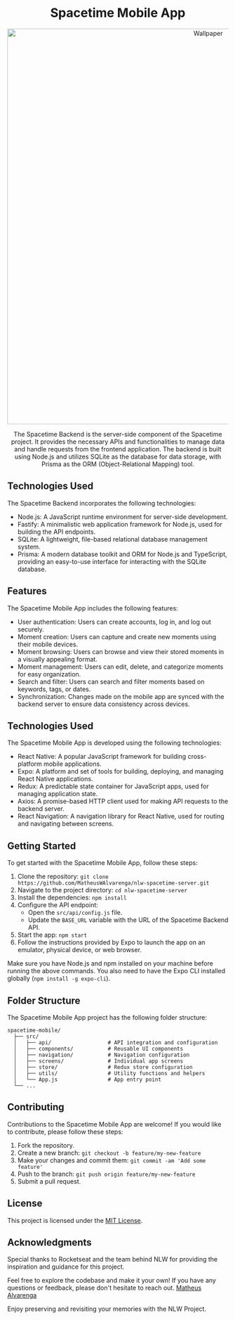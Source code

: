 <h1 align="center">Spacetime Mobile App</h1>

<div align="center">
<img width="900" alt="Wallpaper" src="https://github.com/MatheusWAlvarenga/nlw-spacetime-web/assets/94935750/13f47ab4-786c-42a4-8a7c-7e071e0db69b">
</div>

<p align="center">The Spacetime Backend is the server-side component of the Spacetime project. It provides the necessary APIs and functionalities to manage data and handle requests from the frontend application. The backend is built using Node.js and utilizes SQLite as the database for data storage, with Prisma as the ORM (Object-Relational Mapping) tool.</p>

## Technologies Used

The Spacetime Backend incorporates the following technologies:

- Node.js: A JavaScript runtime environment for server-side development.
- Fastify: A minimalistic web application framework for Node.js, used for building the API endpoints.
- SQLite: A lightweight, file-based relational database management system.
- Prisma: A modern database toolkit and ORM for Node.js and TypeScript, providing an easy-to-use interface for interacting with the SQLite database.

## Features

The Spacetime Mobile App includes the following features:

- User authentication: Users can create accounts, log in, and log out securely.
- Moment creation: Users can capture and create new moments using their mobile devices.
- Moment browsing: Users can browse and view their stored moments in a visually appealing format.
- Moment management: Users can edit, delete, and categorize moments for easy organization.
- Search and filter: Users can search and filter moments based on keywords, tags, or dates.
- Synchronization: Changes made on the mobile app are synced with the backend server to ensure data consistency across devices.

## Technologies Used

The Spacetime Mobile App is developed using the following technologies:

- React Native: A popular JavaScript framework for building cross-platform mobile applications.
- Expo: A platform and set of tools for building, deploying, and managing React Native applications.
- Redux: A predictable state container for JavaScript apps, used for managing application state.
- Axios: A promise-based HTTP client used for making API requests to the backend server.
- React Navigation: A navigation library for React Native, used for routing and navigating between screens.

## Getting Started

To get started with the Spacetime Mobile App, follow these steps:

1. Clone the repository: `git clone https://github.com/MatheusWAlvarenga/nlw-spacetime-server.git`
2. Navigate to the project directory: `cd nlw-spacetime-server`
3. Install the dependencies: `npm install`
4. Configure the API endpoint:
   - Open the `src/api/config.js` file.
   - Update the `BASE_URL` variable with the URL of the Spacetime Backend API.
5. Start the app: `npm start`
6. Follow the instructions provided by Expo to launch the app on an emulator, physical device, or web browser.

Make sure you have Node.js and npm installed on your machine before running the above commands. You also need to have the Expo CLI installed globally (`npm install -g expo-cli`).

## Folder Structure

The Spacetime Mobile App project has the following folder structure:

```
spacetime-mobile/
  ├── src/
  │   ├── api/                  # API integration and configuration
  │   ├── components/           # Reusable UI components
  │   ├── navigation/           # Navigation configuration
  │   ├── screens/              # Individual app screens
  │   ├── store/                # Redux store configuration
  │   ├── utils/                # Utility functions and helpers
  │   └── App.js                # App entry point
  └── ...
```

## Contributing

Contributions to the Spacetime Mobile App are welcome! If you would like to contribute, please follow these steps:

1. Fork the repository.
2. Create a new branch: `git checkout -b feature/my-new-feature`
3. Make your changes and commit them: `git commit -am 'Add some feature'`
4. Push to the branch: `git push origin feature/my-new-feature`
5. Submit a pull request.

## License

This project is licensed under the [MIT License](LICENSE.md).

## Acknowledgments

Special thanks to Rocketseat and the team behind NLW for providing the inspiration and guidance for this project.

Feel free to explore the codebase and make it your own! If you have any questions or feedback, please don't hesitate to reach out. [Matheus Alvarenga](mailto:matheuswalvarenga@gmail.com)

Enjoy preserving and revisiting your memories with the NLW Project.
